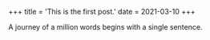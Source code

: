 +++
title = 'This is the first post.'
date = 2021-03-10
+++

A journey of a million words begins with a single sentence.
